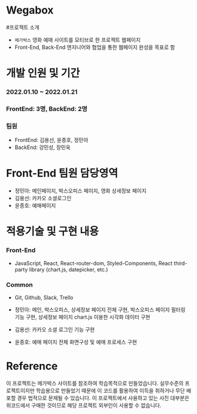 # Wegabox

#프로젝트 소개
- `메가박스` 영화 예매 사이트를 모티브로 한 프로젝트 웹페이지
- Front-End, Back-End 엔지니어와 협업을 통한 웹페이지 완성을 목표로 함

# 개발 인원 및 기간
### 2022.01.10 ~ 2022.01.21
### FrontEnd: 3명, BackEnd: 2명
### 팀원
- FrontEnd: 김용선, 윤종호, 정민아
- BackEnd: 강민성, 장민욱

# Front-End 팀원 담당영역
- 정민아: 메인페이지, 박스오피스 페이지, 영화 상세정보 페이지
- 김용선: 카카오 소셜로그인
- 윤종호: 예매페이지

# 적용기술 및 구현 내용
### Front-End
- JavaScript, React, React-router-dom, Styled-Components, React third-party library (chart.js, datepicker, etc.)
### Common
- Git, Github, Slack, Trello

- 정민아: 메인, 박스오피스, 상세정보 페이지 전체 구현, 박스오피스 페이지 필터링 기능 구현, 상세정보 페이지 chart.js 이용한 시각화 데이터 구현
- 김용선: 카카오 소셜 로그인 기능 구현
- 윤종호: 예매 페이지 전체 화면구성 및 예매 프로세스 구현

# Reference
이 프로젝트는 메가박스 사이트를 참조하여 학습목적으로 만들었습니다.
실무수준의 프로젝트이지만 학습용으로 만들었기 때문에 이 코드를 활용하여 이득을 취하거나 무단 배포할 경우 법적으로 문제될 수 있습니다.
이 프로젝트에서 사용하고 있는 사진 대부분은 위코드에서 구매한 것이므로 해당 프로젝트 외부인이 사용할 수 없습니다.
